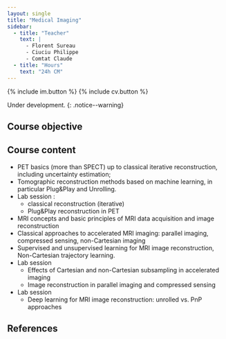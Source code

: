 ```yaml
---
layout: single
title: "Medical Imaging"
sidebar:
  - title: "Teacher"
    text: |
      - Florent Sureau
      - Ciuciu Philippe
      - Comtat Claude
  - title: "Hours"
    text: "24h CM"
---
```


{% include im.button %} {% include cv.button %}

Under development.
{: .notice--warning}

## Course objective

## Course content

- PET basics (more than SPECT) up to classical iterative reconstruction, including uncertainty estimation;
- Tomographic reconstruction methods based on machine learning, in particular Plug&Play and Unrolling.
- Lab session :
    - classical reconstruction (iterative)
    - Plug&Play reconstruction in PET
- MRI concepts and basic principles of MRI data acquisition and image reconstruction
- Classical approaches to accelerated MRI imaging: parallel imaging, compressed sensing, non-Cartesian imaging
- Supervised and unsupervised learning for MRI image reconstruction, Non-Cartesian trajectory learning.
- Lab session
  - Effects of Cartesian and non-Cartesian subsampling in accelerated imaging
  - Image reconstruction in parallel imaging and compressed sensing
- Lab session
  - Deep learning for MRI image reconstruction: unrolled vs. PnP approaches

## References
